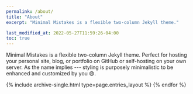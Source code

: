 ```yaml
---
permalink: /about/
title: "About"
excerpt: "Minimal Mistakes is a flexible two-column Jekyll theme."

last_modified_at: 2022-05-27T11:59:26-04:00
toc: true
---
```


Minimal Mistakes is a flexible two-column Jekyll theme. Perfect for hosting your personal site, blog, or portfolio on GitHub or self-hosting on your own server. As the name implies --- styling is purposely minimalistic to be enhanced and customized by you :smile:.


{% include archive-single.html type=page.entries_layout %} {% endfor %}
